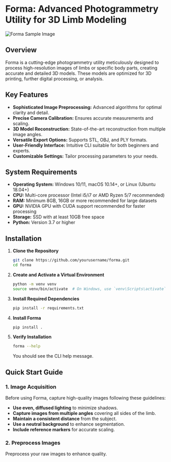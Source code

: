 # Forma: Advanced Photogrammetry Utility for 3D Limb Modeling

![Forma Sample Image](assets/sample_image.jpg)

## Overview

Forma is a cutting-edge photogrammetry utility meticulously designed to process high-resolution images of limbs or specific body parts, creating accurate and detailed 3D models. These models are optimized for 3D printing, further digital processing, or analysis.

## Key Features

- **Sophisticated Image Preprocessing:** Advanced algorithms for optimal clarity and detail.
- **Precise Camera Calibration:** Ensures accurate measurements and scaling.
- **3D Model Reconstruction:** State-of-the-art reconstruction from multiple image angles.
- **Versatile Export Options:** Supports STL, OBJ, and PLY formats.
- **User-Friendly Interface:** Intuitive CLI suitable for both beginners and experts.
- **Customizable Settings:** Tailor processing parameters to your needs.

## System Requirements

- **Operating System:** Windows 10/11, macOS 10.14+, or Linux (Ubuntu 18.04+)
- **CPU:** Multi-core processor (Intel i5/i7 or AMD Ryzen 5/7 recommended)
- **RAM:** Minimum 8GB, 16GB or more recommended for large datasets
- **GPU:** NVIDIA GPU with CUDA support recommended for faster processing
- **Storage:** SSD with at least 10GB free space
- **Python:** Version 3.7 or higher

## Installation

1. **Clone the Repository**

    ```bash
    git clone https://github.com/yourusername/forma.git
    cd forma
    ```

2. **Create and Activate a Virtual Environment**

    ```bash
    python -m venv venv
    source venv/bin/activate  # On Windows, use `venv\Scripts\activate`
    ```

3. **Install Required Dependencies**

    ```bash
    pip install -r requirements.txt
    ```

4. **Install Forma**

    ```bash
    pip install .
    ```

5. **Verify Installation**

    ```bash
    forma --help
    ```

    You should see the CLI help message.

## Quick Start Guide

### **1. Image Acquisition**

Before using Forma, capture high-quality images following these guidelines:

- **Use even, diffused lighting** to minimize shadows.
- **Capture images from multiple angles** covering all sides of the limb.
- **Maintain a consistent distance** from the subject.
- **Use a neutral background** to enhance segmentation.
- **Include reference markers** for accurate scaling.

### **2. Preprocess Images**

Preprocess your raw images to enhance quality.